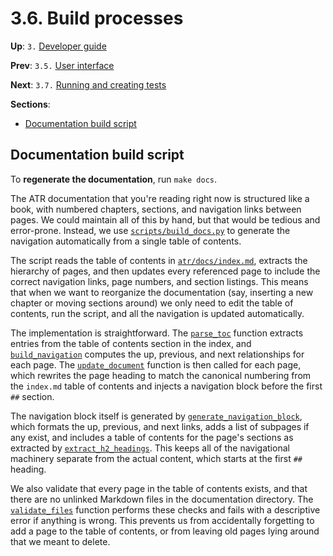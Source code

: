 # 3.6. Build processes

**Up**: `3.` [Developer guide](developer-guide)

**Prev**: `3.5.` [User interface](user-interface)

**Next**: `3.7.` [Running and creating tests](running-and-creating-tests)

**Sections**:

* [Documentation build script](#documentation-build-script)

## Documentation build script

To **regenerate the documentation**, run `make docs`.

The ATR documentation that you're reading right now is structured like a book, with numbered chapters, sections, and navigation links between pages. We could maintain all of this by hand, but that would be tedious and error-prone. Instead, we use [`scripts/build_docs.py`](/ref/scripts/build_docs.py) to generate the navigation automatically from a single table of contents.

The script reads the table of contents in [`atr/docs/index.md`](/ref/atr/docs/index.md), extracts the hierarchy of pages, and then updates every referenced page to include the correct navigation links, page numbers, and section listings. This means that when we want to reorganize the documentation (say, inserting a new chapter or moving sections around) we only need to edit the table of contents, run the script, and all the navigation is updated automatically.

The implementation is straightforward. The [`parse_toc`](/ref/scripts/build_docs.py:parse_toc) function extracts entries from the table of contents section in the index, and [`build_navigation`](/ref/scripts/build_docs.py:build_navigation) computes the up, previous, and next relationships for each page. The [`update_document`](/ref/scripts/build_docs.py:update_document) function is then called for each page, which rewrites the page heading to match the canonical numbering from the `index.md` table of contents and injects a navigation block before the first `##` section.

The navigation block itself is generated by [`generate_navigation_block`](/ref/scripts/build_docs.py:generate_navigation_block), which formats the up, previous, and next links, adds a list of subpages if any exist, and includes a table of contents for the page's sections as extracted by [`extract_h2_headings`](/ref/scripts/build_docs.py:extract_h2_headings). This keeps all of the navigational machinery separate from the actual content, which starts at the first `##` heading.

We also validate that every page in the table of contents exists, and that there are no unlinked Markdown files in the documentation directory. The [`validate_files`](/ref/scripts/build_docs.py:validate_files) function performs these checks and fails with a descriptive error if anything is wrong. This prevents us from accidentally forgetting to add a page to the table of contents, or from leaving old pages lying around that we meant to delete.
